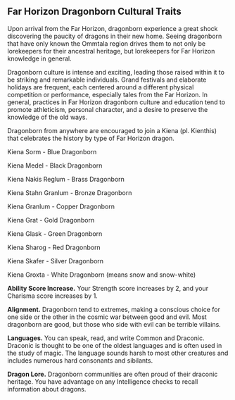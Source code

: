 ## Far Horizon Dragonborn Cultural Traits 

Upon arrival from the Far Horizon, dragonborn experience a great shock discovering the paucity of dragons in their new home. Seeing dragonborn that have only known the Ommtala region drives them to not only be lorekeepers for their ancestral heritage, but lorekeepers for Far Horizon knowledge in general.

Dragonborn culture is intense and exciting, leading those raised within it to be striking and remarkable individuals. Grand festivals and elaborate holidays are frequent, each centered around a different physical competition or performance, especially tales from the Far Horizon. In general, practices in Far Horizon dragonborn culture and education tend to promote athleticism, personal character, and a desire to preserve the knowledge of the old ways.

Dragonborn from anywhere are encouraged to join a Kiena (pl. Kienthis) that celebrates the history by type of Far Horizon dragon.

Kiena Sorm - Blue Dragonborn

Kiena Medel - Black Dragonborn

Kiena Nakis Reglum - Brass Dragonborn

Kiena Stahn Granlum - Bronze Dragonborn

Kiena Granlum - Copper Dragonborn

Kiena Grat - Gold Dragonborn

Kiena Glask - Green Dragonborn

Kiena Sharog - Red Dragonborn

Kiena Skafer - Silver Dragonborn

Kiena Groxta - White Dragonborn (means snow and snow-white)

**Ability Score Increase.** Your Strength score increases by 2, and your Charisma score increases by 1.  

**Alignment.** Dragonborn tend to extremes, making a conscious choice for one side or the other in the cosmic war between good and evil. Most dragonborn are good, but those who side with evil can be terrible villains.  

**Languages.** You can speak, read, and write Common and Draconic. Draconic is thought to be one of the oldest languages and is often used in the study of magic. The language sounds harsh to most other creatures and includes numerous hard consonants and sibilants. 

**Dragon Lore.** Dragonborn communities are often proud of their draconic
heritage. You have advantage on any Intelligence checks to recall information
about dragons.

